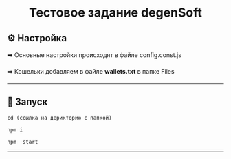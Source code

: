 <h1 align="center">Тестовое задание degenSoft</h1>

<h2>⚙️ Настройка</h2>

➡️ Основные настройки происходят в файле config.const.js

➡️ Кошельки добавляем в файле **wallets.txt** в папке Files

---

<h2>🚀 Запуск</h2>

```
cd (ссылка на дерикторию с папкой)

npm i

npm  start
```

---
